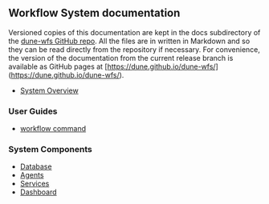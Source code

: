## Workflow System documentation

Versioned copies of this documentation are kept in the docs subdirectory
of the [dune-wfs GitHub repo](https://github.com/DUNE/dune-wfs/). All the
files are in written in Markdown and so they can be read directly from the 
repository
if necessary. For convenience, the version of the documentation from the 
current release branch is available as GitHub pages at 
[https://dune.github.io/dune-wfs/]
(https://dune.github.io/dune-wfs/).

- [System Overview](overview.md)

### User Guides

- [workflow command](workflow-command.md)

### System Components

- [Database](database.md)
- [Agents](agents.md)
- [Services](services.md)
- [Dashboard](dashboard.md)
